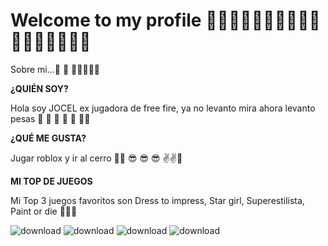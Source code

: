 # Welcome to my profile 🙊💅💋💋💋💋💋💋💋💋💋💋💋💋💋💋👀
Sobre mi...👄 :lips: 👅👅👅👅👅

**<p>¿QUIÉN SOY?</p>**

<p>Hola soy JOCEL ex jugadora de free fire, ya no levanto mira ahora levanto pesas 💋 💋 💋 💋 💋 🙊🙊</p>


**<p>¿QUÉ ME GUSTA?</p>**
Jugar roblox y ir al cerro 🚶🏃 😎 😎 😎 ✌️✌️🙏


**<p>MI TOP DE JUEGOS</p>**
Mi Top 3 juegos favoritos son Dress to impress, Star girl, Superestilista, Paint or die 🖕😘🖕

![download](https://github.com/user-attachments/assets/ff90321e-1976-4d66-ad3f-8789568c6017)
![download](https://github.com/user-attachments/assets/4a6211d6-95de-4c44-a89b-15f33316bf53)
![download](https://github.com/user-attachments/assets/95fedf0b-b527-4b58-856f-0b350641b681)
![download](https://github.com/user-attachments/assets/b8e96929-6c00-4c7c-8aaf-c37222635602)


